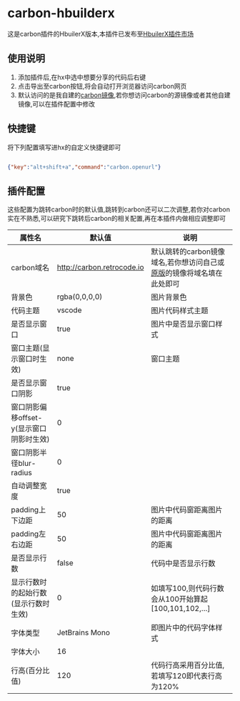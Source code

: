 # carbon-hbuilderx

这是carbon插件的HbuilerX版本,本插件已发布至[HbuilerX插件市场](https://ext.dcloud.net.cn/plugin?id=3802)

## 使用说明

1. 添加插件后,在hx中选中想要分享的代码后右键
2. 点击导出至carbon按钮,将会自动打开浏览器访问carbon网页
3. 默认访问的是我自建的[carbon镜像](http://carbon.retrocode.io),若你想访问carbon的源镜像或者其他自建镜像,可以在插件配置中修改

## 快捷键

将下列配置填写进hx的自定义快捷键即可

```json

{"key":"alt+shift+a","command":"carbon.openurl"}

```

## 插件配置

这些配置为跳转carbon时的默认值,跳转到carbon还可以二次调整,若你对carbon实在不熟悉,可以研究下跳转后carbon的相关配置,再在本插件内做相应调整即可

| 属性名                                   | 默认值                     | 说明                                                         |
| ---------------------------------------- | -------------------------- | ------------------------------------------------------------ |
| carbon域名                               | http://carbon.retrocode.io | 默认跳转的carbon镜像域名,若你想访问自己或[原版](https://carbon.now.sh/)的镜像将域名填在此处即可 |
| 背景色                                   | rgba(0,0,0,0)              | 图片背景色                                                   |
| 代码主题                                 | vscode                     | 图片代码样式主题                                             |
| 是否显示窗口                             | true                       | 图片中是否显示窗口样式                                       |
| 窗口主题(显示窗口时生效)                 | none                       | 窗口主题                                                     |
| 是否显示窗口阴影                         | true                       |                                                              |
| 窗口阴影偏移offset-y(显示窗口阴影时生效) | 0                          |                                                              |
| 窗口阴影半径blur-radius                  | 0                          |                                                              |
| 自动调整宽度                             | true                       |                                                              |
| padding上下边距                          | 50                         | 图片中代码窗距离图片的距离                                   |
| padding左右边距                          | 50                         | 图片中代码窗距离图片的距离                                   |
| 是否显示行数                             | false                      | 代码中是否显示行数                                           |
| 显示行数时的起始行数(显示行数时生效)     | 0                          | 如填写100,则代码行数会从100开始算起[100,101,102,…]           |
| 字体类型                                 | JetBrains Mono             | 即图片中的代码字体样式                                       |
| 字体大小                                 | 16                         |                                                              |
| 行高(百分比值)                           | 120                        | 代码行高采用百分比值,若填写120即代表行高为120%               |

